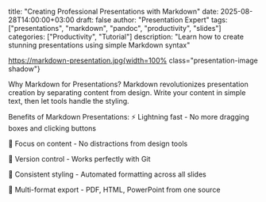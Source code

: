 title: "Creating Professional Presentations with Markdown"
date: 2025-08-28T14:00:00+03:00
draft: false
author: "Presentation Expert"
tags: ["presentations", "markdown", "pandoc", "productivity", "slides"]
categories: ["Productivity", "Tutorial"]
description: "Learn how to create stunning presentations using simple Markdown syntax"

https://markdown-presentation.jpg{width=100% class="presentation-image shadow"}

Why Markdown for Presentations?
Markdown revolutionizes presentation creation by separating content from design. Write your content in simple text, then let tools handle the styling.

Benefits of Markdown Presentations:
⚡ Lightning fast - No more dragging boxes and clicking buttons

📝 Focus on content - No distractions from design tools

🔄 Version control - Works perfectly with Git

🎨 Consistent styling - Automated formatting across all slides

📱 Multi-format export - PDF, HTML, PowerPoint from one source
